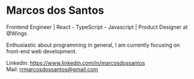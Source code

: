# Marcos dos Santos

Frontend Engineer | React - TypeScript - Javascript | Product Designer at @Wings

Enthusiastic about programming in general, I am currently focusing on front-end web development.

Linkedin: https://www.linkedin.com/in/marcosdossantos
<br />
Mail: rrmarcosdossantos@gmail.com


